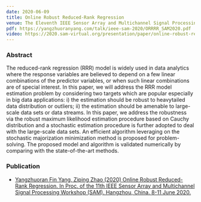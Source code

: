```yaml
---
date: 2020-06-09
title: Online Robust Reduced-Rank Regression
venue: The Eleventh IEEE Sensor Array and Multichannel Signal Processing Workshop
pdf: https://yangzhuoranyang.com/talk/ieee-sam-2020/ORRRR_SAM2020.pdf
video: https://2020.sam-virtual.org/presentation/paper/online-robust-reduced-rank-regression
---
```


### Abstract

The reduced-rank regression (RRR) model is widely used in data analytics where the response variables are believed to depend on a few linear combinations of the predictor variables, or when such linear combinations are of special interest. In this paper, we will address the RRR model estimation problem by considering two targets which are popular especially in big data applications: i) the estimation should be robust to heavytailed data distribution or outliers; ii) the estimation should be amenable to large-scale data sets or data streams. In this paper, we address the robustness via the robust maximum likelihood estimation procedure based on Cauchy distribution and a stochastic estimation procedure is further adopted to deal with the large-scale data sets. An efficient algorithm leveraging on the stochastic majorization minimization method is proposed for problem-solving. The proposed model and algorithm is validated numerically by comparing with the state-of-the-art methods.

### Publication

* [Yangzhuoran Fin Yang, Ziping Zhao (2020) Online Robust Reduced-Rank Regression. In Proc. of the 11th IEEE Sensor Array and Multichannel Signal Processing Workshop (SAM). Hangzhou, China. 8-11 June 2020.](/publication/orrrr/)